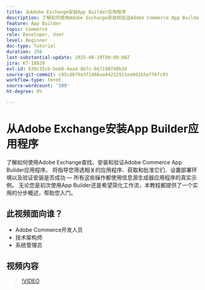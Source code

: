 ```yaml
---
title: 从Adobe Exchange安装App Builder应用程序
description: 了解如何使用Adobe Exchange安装和验证Adobe Commerce App Builder应用程序。
feature: App Builder
topic: Commerce
role: Developer, User
level: Beginner
doc-type: Tutorial
duration: 250
last-substantial-update: 2025-08-29T00:00:00Z
jira: KT-18829
exl-id: 639c35cb-beb0-4aa4-8b7c-667198740b3d
source-git-commit: c85cd679a3f1486aa04222921ee0d165ef76fc93
workflow-type: tm+mt
source-wordcount: '109'
ht-degree: 0%

---
```


# 从Adobe Exchange安装App Builder应用程序

了解如何使用Adobe Exchange查找、安装和验证Adobe Commerce App Builder应用程序。 将指导您筛选相关的应用程序、获取和批准它们、设置部署环境以及验证安装是否成功 — 所有这些操作都使用信息源生成器应用程序的真实示例。 无论您是初次使用App Builder还是希望简化工作流，本教程都提供了一个实用的分步概述，帮助您入门。


## 此视频面向谁？

- Adobe Commerce开发人员
- 技术架构师
- 系统管理员

## 视频内容

>[!VIDEO](https://video.tv.adobe.com/v/3471534/?learn=on&enablevpops&captions=chi_hans)
